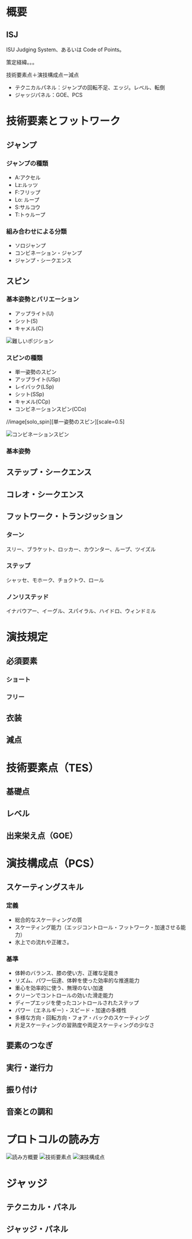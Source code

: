 
# 概要

## ISJ
ISU Judging System、あるいは Code of Points。

策定経緯。。。


技術要素点＋演技構成点ー減点

- テクニカルパネル：ジャンプの回転不足、エッジ。レベル、転倒
- ジャッジパネル：GOE、PCS


# 技術要素とフットワーク
## ジャンプ

### ジャンプの種類
* A:アクセル
* Lz:ルッツ
* F:フリップ
* Lo: ループ
* S:サルコウ
* T:トゥループ

### 組み合わせによる分類

* ソロジャンプ
* コンビネーション・ジャンプ
* ジャンプ・シークエンス


## スピン

### 基本姿勢とバリエーション

* アップライト(U)
* シット(S)
* キャメル(C)

![難しいポジション](difficult_positions.jpg)


### スピンの種類

- 単一姿勢のスピン
 - アップライト(USp)
 - レイバック(LSp)
 - シット(SSp)
 - キャメル(CCp)
- コンビネーションスピン(CCo)

//image[solo_spin][単一姿勢のスピン][scale=0.5]

![コンビネーションスピン](comb_spin.jpg)

### 基本姿勢
## ステップ・シークエンス
## コレオ・シークエンス
## フットワーク・トランジッション
### ターン
スリー、ブラケット、ロッカー、カウンター、ループ、ツイズル

### ステップ
シャッセ、モホーク、チョクトウ、ロール

### ノンリステッド
イナバウアー、イーグル、スパイラル、ハイドロ、ウィンドミル

# 演技規定
## 必須要素
### ショート
### フリー
## 衣装
## 減点


# 技術要素点（TES）
## 基礎点
## レベル
## 出来栄え点（GOE）

# 演技構成点（PCS）
## スケーティングスキル
### 定義
- 総合的なスケーティングの質
- スケーティング能力（エッジコントロール・フットワーク・加速させる能力）
- 氷上での流れや正確さ。

### 基準
- 体幹のバランス、膝の使い方、正確な足裁き
- リズム、パワー伝達、体幹を使った効率的な推進能力
- 重心を効率的に使う、無理のない加速
- クリーンでコントロールの効いた滑走能力
- ディープエッジを使ったコントロールされたステップ
- パワー（エネルギー）・スピード・加速の多様性
- 多様な方向・回転方向・フォア・バックのスケーティング
- 片足スケーティングの習熟度や両足スケーティングの少なさ

## 要素のつなぎ
## 実行・遂行力
## 振り付け
## 音楽との調和

# プロトコルの読み方


![読み方概要](how_to_read)
![技術要素点](tes)
![演技構成点](pcs)

# ジャッジ
## テクニカル・パネル
## ジャッジ・パネル
